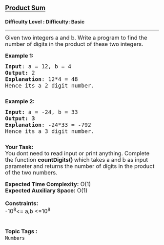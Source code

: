 <h2><a href="https://www.geeksforgeeks.org/problems/product-sum3012/1?page=19&difficulty=Basic&sortBy=submissions">Product Sum</a></h2><h3>Difficulty Level : Difficulty: Basic</h3><hr><div class="problems_problem_content__Xm_eO"><p><span style="font-size:18px">Given two integers&nbsp;a&nbsp;and&nbsp;b. Write a program to find the number of digits in the product of these two integers.</span><br>
<br>
<span style="font-size:18px"><strong>Example 1:</strong></span></p>

<pre><span style="font-size:18px"><strong>Input</strong>: a = 12, b = 4
<strong>Output:</strong>&nbsp;2&nbsp;
<strong>Explanation</strong>: 12*4 = 48
Hence its a 2 digit number.</span>
</pre>

<p><br>
<span style="font-size:18px"><strong>Example 2:</strong></span></p>

<pre><span style="font-size:18px"><strong>Input: </strong>a = -24, b = 33
<strong>Output:&nbsp;3</strong>
<strong>Explanation</strong>: -24*33 = -792
Hence its a 3 digit number.</span>
</pre>

<p><br>
<span style="font-size:18px"><strong>Your Task:&nbsp;&nbsp;</strong><br>
You dont need to read input or print anything. Complete the function <strong>countDigits()&nbsp;</strong>which takes a and b&nbsp;as input parameter and returns the number of digits in the product of the two numbers.</span><br>
<br>
<span style="font-size:18px"><strong>Expected Time Complexity:</strong> O(1)<br>
<strong>Expected Auxiliary Space:</strong> O(1)<br>
<br>
<strong>Constraints:</strong><br>
-10<sup>8</sup>&lt;= a,b&nbsp;&lt;=10<sup>8</sup></span></p>
</div><br><p><span style=font-size:18px><strong>Topic Tags : </strong><br><code>Numbers</code>&nbsp;